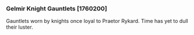 ### Gelmir Knight Gauntlets [1760200]

Gauntlets worn by knights once loyal to Praetor Rykard. Time has yet to dull their luster.